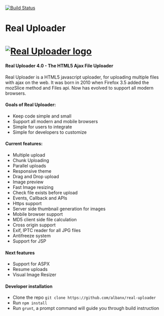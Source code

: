 [![Build Status](https://travis-ci.org/albanx/real-uploader.svg?branch=master)](https://travis-ci.org/albanx/real-uploader)

# Real Uploader
<a href="http://www.realuploader.com/"><img alt="Real Uploader logo" src="http://www.realuploader.com/images/logo.png"></a>
==================
#### Real Uploader 4.0 - The HTML5 Ajax File Uploader


Real Uploader is a HTML5 javascript uploader, for uploading multiple files with ajax on the web.
It was born in 2010 when Firefox 3.5 added the mozSlice method and Files api. Now has evolved to support all
modern browsers.

#### Goals of Real Uploader:
-   Keep code simple and small
-   Support all modern and mobile browsers
-   Simple for users to integrate
-   Simple for developers to customize

#### Current features:
-   Multiple upload
-   Chunk Uploading
-   Parallel uploads
-   Responsive theme
-   Drag and Drop upload
-   Image preview
-   Fast Image resizing 
-   Check file exists before upload
-   Events, Callback and APIs
-   Https support
-   Server side thumbnail generation for images
-   Mobile browser support
-   MD5 client side file calculation
-   Cross origin support
-   Exif, IPTC reader for all JPG files
-   Antifreeze system
-   Support for JSP

#### Next features
-   Support for ASPX
-   Resume uploads
-   Visual Image Resizer

#### Developer installation
- Clone the repo `git clone https://github.com/albanx/real-uploader`
- Run `npm install`
- Run `grunt`, a prompt command will guide you through build instruction

